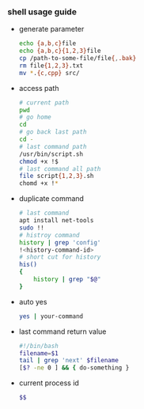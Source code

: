 ### shell usage guide

- generate parameter

    ```bash
    echo {a,b,c}file
    echo {a,b,c}{1,2,3}file
    cp /path-to-some-file/file{,.bak}
    rm file{1,2,3}.txt
    mv *.{c,cpp} src/
    ```

- access path

    ```bash
    # current path
    pwd
    # go home
    cd
    # go back last path
    cd -
    # last command path
    /usr/bin/script.sh
    chmod +x !$
    # last command all path
    file script{1,2,3}.sh
    chomd +x !*
    ```

- duplicate command

    ```bash
    # last command
    apt install net-tools
    sudo !!
    # histroy command
    history | grep 'config'
    !<history-command-id>
    # short cut for history
    his()
    {
        history | grep "$@"
    }
    ```

- auto yes

    ```bash
    yes | your-command
    ```

- last command return value

    ```bash
    #!/bin/bash
    filename=$1
    tail | grep 'next' $filename
    [$? -ne 0 ] && { do-something }
    ```

- current process id

    ```bash
    $$
    ```